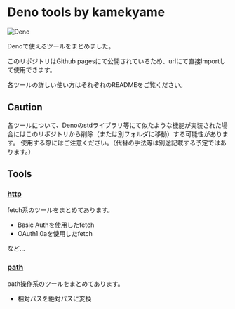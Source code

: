 # Deno tools by kamekyame

![Deno](https://github.com/kamekyame/deno_tools/workflows/Deno/badge.svg?branch=master)

Denoで使えるツールをまとめました。

このリポジトリはGithub pagesにて公開されているため、urlにて直接Importして使用できます。

各ツールの詳しい使い方はそれぞれのREADMEをご覧ください。

## Caution

各ツールについて、Denoのstdライブラリ等にて似たような機能が実装された場合にはこのリポジトリから削除（または別フォルダに移動）する可能性があります。
使用する際にはご注意ください。（代替の手法等は別途記載する予定ではあります。）

## Tools
### [http](./http/README.md)
fetch系のツールをまとめてあります。

- Basic Authを使用したfetch
- OAuth1.0aを使用したfetch

など...

### [path](./path/README.md)
path操作系のツールをまとめてあります。

- 相対パスを絶対パスに変換

